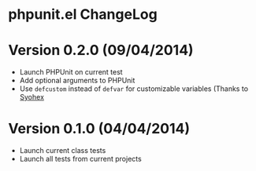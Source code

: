 # phpunit.el ChangeLog


# Version 0.2.0 (09/04/2014)

- Launch PHPUnit on current test
- Add optional arguments to PHPUnit
- Use `defcustom` instead of `defvar` for customizable variables (Thanks to [Syohex](https://github.com/syohex)


# Version 0.1.0 (04/04/2014)

- Launch current class tests
- Launch all tests from current projects
